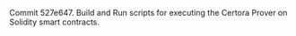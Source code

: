 Commit 527e647.                    Build and Run scripts for executing the Certora Prover on Solidity smart contracts.